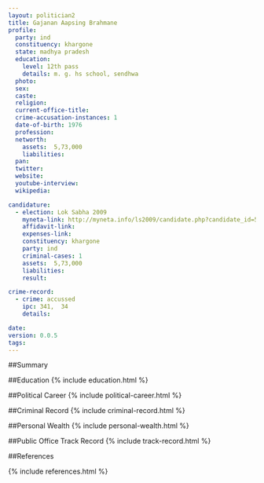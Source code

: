 ```yaml
---
layout: politician2
title: Gajanan Aapsing Brahmane
profile: 
  party: ind
  constituency: khargone
  state: madhya pradesh
  education: 
    level: 12th pass
    details: m. g. hs school, sendhwa
  photo: 
  sex: 
  caste: 
  religion: 
  current-office-title: 
  crime-accusation-instances: 1
  date-of-birth: 1976
  profession: 
  networth: 
    assets:  5,73,000
    liabilities: 
  pan: 
  twitter: 
  website: 
  youtube-interview: 
  wikipedia: 

candidature: 
  - election: Lok Sabha 2009
    myneta-link: http://myneta.info/ls2009/candidate.php?candidate_id=5280
    affidavit-link: 
    expenses-link: 
    constituency: khargone 
    party: ind
    criminal-cases: 1
    assets:  5,73,000
    liabilities: 
    result:  

crime-record: 
  - crime: accussed
    ipc: 341,  34
    details:    

date: 
version: 0.0.5
tags: 
---
```

##Summary


##Education
{% include education.html %}


##Political Career
{% include political-career.html %}


##Criminal Record
{% include criminal-record.html %}


##Personal Wealth
{% include personal-wealth.html %}


##Public Office Track Record
{% include track-record.html %}


##References


{% include references.html %}